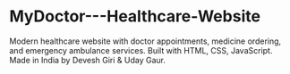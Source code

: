 # MyDoctor---Healthcare-Website
Modern healthcare website with doctor appointments, medicine ordering, and emergency ambulance services. Built with HTML, CSS, JavaScript. Made in India by Devesh Giri &amp; Uday Gaur.
